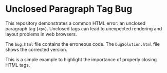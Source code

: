 # Unclosed Paragraph Tag Bug

This repository demonstrates a common HTML error: an unclosed paragraph tag (`<p>`).  Unclosed tags can lead to unexpected rendering and layout problems in web browsers.

The `bug.html` file contains the erroneous code. The `bugSolution.html` file shows the corrected version.

This is a simple example to highlight the importance of properly closing HTML tags.